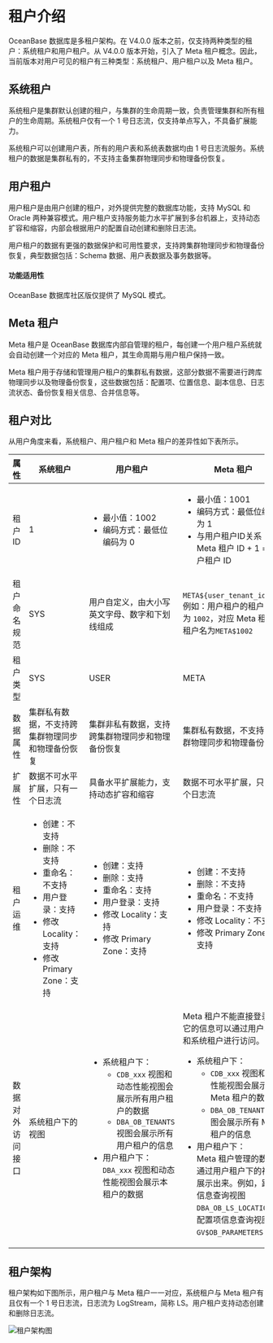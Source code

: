 # 租户介绍

OceanBase 数据库是多租户架构。在 V4.0.0 版本之前，仅支持两种类型的租户：系统租户和用户租户。从 V4.0.0 版本开始，引入了 Meta 租户概念。因此，当前版本对用户可见的租户有三种类型：系统租户、用户租户以及 Meta 租户。

## 系统租户

系统租户是集群默认创建的租户，与集群的生命周期一致，负责管理集群和所有租户的生命周期。系统租户仅有一个 1 号日志流，仅支持单点写入，不具备扩展能力。

系统租户可以创建用户表，所有的用户表和系统表数据均由 1 号日志流服务。系统租户的数据是集群私有的，不支持主备集群物理同步和物理备份恢复。

## 用户租户

用户租户是由用户创建的租户，对外提供完整的数据库功能，支持 MySQL 和 Oracle 两种兼容模式。用户租户支持服务能力水平扩展到多台机器上，支持动态扩容和缩容，内部会根据用户的配置自动创建和删除日志流。

用户租户的数据有更强的数据保护和可用性要求，支持跨集群物理同步和物理备份恢复，典型数据包括：Schema 数据、用户表数据及事务数据等。

  <main id="notice" >
    <h4>功能适用性</h4>
    <p>OceanBase 数据库社区版仅提供了 MySQL 模式。</p>
  </main>

## Meta 租户

Meta 租户是 OceanBase 数据库内部自管理的租户，每创建一个用户租户系统就会自动创建一个对应的 Meta 租户，其生命周期与用户租户保持一致。

Meta 租户用于存储和管理用户租户的集群私有数据，这部分数据不需要进行跨库物理同步以及物理备份恢复，这些数据包括：配置项、位置信息、副本信息、日志流状态、备份恢复相关信息、合并信息等。

## 租户对比

从用户角度来看，系统租户、用户租户和 Meta 租户的差异性如下表所示。

|       属性   |   系统租户  |                                 用户租户                         |                                        Meta 租户                |
|--------------|------------|------------------------------------------------------------------|------------------------------------------------------------------|
|    租户 ID   |    1        |  <ul><li>最小值：1002 </li><li>编码方式：最低位编码为 0 </li></ul>  | <ul><li>最小值：1001 </li><li>编码方式：最低位编码为 1 </li><li>与用户租户ID关系：Meta 租户 ID + 1 = 用户租户 ID </li></ul>|
|  租户命名规范  |     SYS      |      用户自定义，由大小写英文字母、数字和下划线组成                | `META${user_tenant_id}` </br>例如：用户租户的租户 ID 为 `1002`，对应 Meta 租户的租户名为`META$1002` |
|   租户类型     |      SYS      |     USER                                                      |                                   META                        |
|   数据属性     | 集群私有数据，不支持跨集群物理同步和物理备份恢复 |  集群非私有数据，支持跨集群物理同步和物理备份恢复 | 集群私有数据，不支持跨集群物理同步和物理备份恢复    |
|   扩展性       | 数据不可水平扩展，只有一个日志流                |  具备水平扩展能力，支持动态扩容和缩容            | 数据不可水平扩展，只有一个日志流  |
|   租户运维     | <ul><li>创建：不支持</li><li>删除：不支持</li><li>重命名：不支持</li><li>用户登录：支持</li><li>修改 Locality：支持</li><li>修改 Primary Zone：支持</li></ul>  |  <ul><li>创建：支持</li><li>删除：支持</li><li>重命名：支持</li><li>用户登录：支持</li><li>修改 Locality：支持</li><li>修改 Primary Zone：支持</li></ul> | <ul><li>创建：不支持</li><li>删除：不支持</li><li>重命名：不支持</li><li>用户登录：不支持</li><li>修改 Locality：不支持</li><li>修改 Primary Zone：不支持</li></ul> |
|  数据对外访问接口 | 系统租户下的视图 | <ul><li>系统租户下：<ul><li>  `CDB_xxx` 视图和动态性能视图会展示所有用户租户的数据 </li><li> `DBA_OB_TENANTS` 视图会展示所有用户租户的信息</li></ul></li><li>用户租户下：</br> `DBA_xxx` 视图和动态性能视图会展示本租户的数据</li></ul> | Meta 租户不能直接登录，它的信息可以通过用户租户和系统租户进行访问。<ul><li>系统租户下：<ul><li> `CDB_xxx` 视图和动态性能视图会展示所有 Meta 租户的数据</li><li> `DBA_OB_TENANTS` 视图会展示所有 Meta 租户的信息</li></ul></li><li>用户租户下：</br>Meta 租户管理的数据会通过用户租户下的视图展示出来。例如，路由信息查询视图 `DBA_OB_LS_LOCATIONS`、配置项信息查询视图 `GV$OB_PARAMETERS` 等</li></ul> |

## 租户架构

租户架构如下图所示，用户租户与 Meta 租户一一对应，系统租户与 Meta 租户有且仅有一个 1 号日志流，日志流为 LogStream，简称 LS。用户租户支持动态创建和删除日志流。

![租户架构图](https://obbusiness-private.oss-cn-shanghai.aliyuncs.com/doc/img/observer-enterprise/V4.0.0/system-architecture/tenant-architecture.png)

